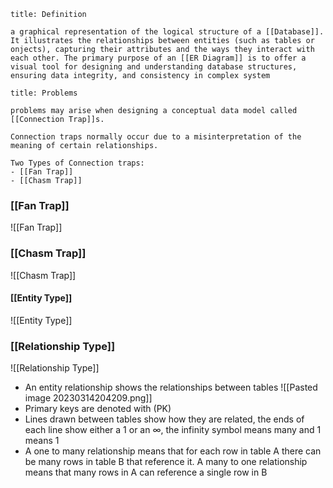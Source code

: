 ```ad-note
title: Definition

a graphical representation of the logical structure of a [[Database]]. It illustrates the relationships between entities (such as tables or onjects), capturing their attributes and the ways they interact with each other. The primary purpose of an [[ER Diagram]] is to offer a visual tool for designing and understanding database structures, ensuring data integrity, and consistency in complex system
```

```ad-danger
title: Problems

problems may arise when designing a conceptual data model called [[Connection Trap]]s.

Connection traps normally occur due to a misinterpretation of the meaning of certain relationships.

Two Types of Connection traps:
- [[Fan Trap]]
- [[Chasm Trap]]
```
### [[Fan Trap]]
![[Fan Trap]]
### [[Chasm Trap]]
![[Chasm Trap]]
#### [[Entity Type]]
![[Entity Type]]

### [[Relationship Type]]
![[Relationship Type]]

- An entity relationship shows the relationships between tables
![[Pasted image 20230314204209.png]]
- Primary keys are denoted with (PK)
- Lines drawn between tables show how they are related, the ends of each line show either a 1 or an $\infty$, the infinity symbol means many and 1 means 1
- A one to many relationship means that for each row in table A there can be many rows in table B that reference it. A many to one relationship means that many rows in A can reference a single row in B
